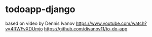 # todoapp-django
 based on video by Dennis Ivanov https://www.youtube.com/watch?v=4RWFvXDUmjo https://github.com/divanov11/to-do-app
